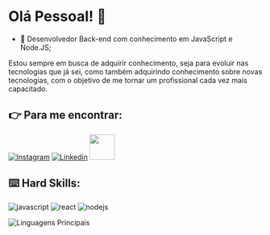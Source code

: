 # Olá Pessoal! :vulcan_salute:

- 🌱 Desenvolvedor Back-end com conhecimento em JavaScript e Node.JS;

Estou sempre em busca de adquirir conhecimento, seja para evoluir nas tecnologias que já sei, como também adquirindo conhecimento sobre novas tecnologias, com o objetivo de me tornar um profissional cada vez mais capacitado.

## :point_right: Para me encontrar:


[![Instagram](https://img.shields.io/badge/Instagram-E4405F?style=for-the-badge&logo=instagram&logoColor=white)](https://www.instagram.com/loacosta4/)
[![Linkedin](https://img.shields.io/badge/LinkedIn-0077B5?style=for-the-badge&logo=linkedin&logoColor=white)](https://www.linkedin.com/in/luiz-otávio-9927401bb/)
<a href="mailto:luizinho1710@gmail.com">
<img src="https://media.tenor.com/kXp0f-dmTXAAAAAi/%E6%94%B6%E5%88%B0-%E5%B7%A5%E4%BD%9C.gif" width="50px" />
</a>

## :keyboard: Hard Skills:

![javascript](https://img.shields.io/badge/JavaScript-323330?style=for-the-badge&logo=javascript&logoColor=F7DF1E)
![react](https://img.shields.io/badge/React-20232A?style=for-the-badge&logo=react&logoColor=61DAFB)
![nodejs](https://img.shields.io/badge/Node%20js-339933?style=for-the-badge&logo=nodedotjs&logoColor=white)

![Linguagens Principais](https://github-readme-stats.vercel.app/api/top-langs/?username=jessicamedeirosp&theme=tokyonight&hide_border=true&custom_title=Linguagens%20%Principais)
